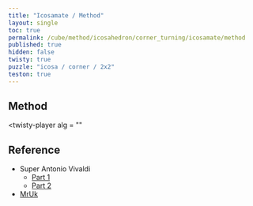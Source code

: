 ```yaml
---
title: "Icosamate / Method"
layout: single
toc: true
permalink: /cube/method/icosahedron/corner_turning/icosamate/method
published: true
hidden: false
twisty: true
puzzle: "icosa / corner / 2x2"
teston: true
---
```

<span
  id     = "cube"
  puzzle = "{{page.puzzle}}"
  teston = "{{page.teston}}"
  experimental-stickering   = "full"
  experimental-setup-alg    = ""
  experimental-setup-anchor = "end" >
</span>

<head>
  <base target="_blank">
</head>



## Method

<twisty-player
  alg = ""
></twisty-player>



## Reference

- Super Antonio Vivaldi
  - [Part 1](https://youtu.be/e7Es4Zx6Sl4)
  - [Part 2](https://youtu.be/ZhkklbYfs98)
- [MrUk](https://youtu.be/eJTLTeoicWI)